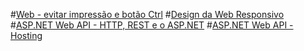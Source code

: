 #[Web - evitar impressão e botão Ctrl](WebBataoCtrl.md)
#[Design da Web Responsivo](design-da-web-responsivo.md)
#[ASP.NET Web API - HTTP, REST e o ASP.NET](ASPNetWebAPI-REST.md)
#[ASP.NET Web API - Hosting](ASP-Net-WebAPI-Hosting.md)
